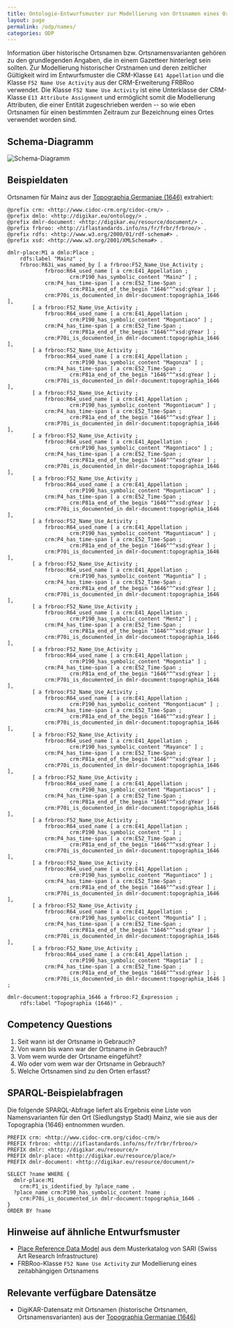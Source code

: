 ```yaml
---
title: Ontologie-Entwurfsmuster zur Modellierung von Ortsnamen eines Ortes
layout: page
permalink: /odp/names/
categories: ODP
---
```


Information über historische Ortsnamen bzw. Ortsnamensvarianten gehören zu den grundlegenden Angaben, die in einem Gazetteer hinterlegt sein sollten. Zur Modellierung historischer Orstnamen und deren zeitlicher Gültigkeit wird im Entwurfsmuster die CRM-Klasse `E41 Appellation` und die Klasse `F52 Name Use Activity` aus der CRM-Erweiterung FRBRoo verwendet. Die Klasse `F52 Name Use Activity` ist eine Unterklasse der CRM-Klasse `E13 Attribute Assignment` und ermöglicht somit die Modellierung Attributen, die einer Entität zugeschrieben werden -- so wie eben Ortsnamen für einen bestimmten Zeitraum zur Bezeichnung eines Ortes verwendet worden sind.

## Schema-Diagramm

![Schema-Diagramm](/DigiKAR-Ontology-Design/img/dmlo-place-name.svg)


## Beispieldaten

Ortsnamen für Mainz aus der [Topographia Germaniae (1646)](https://de.wikisource.org/wiki/Topographia_Colonia_et_al.) extrahiert:

```turtle
@prefix crm: <http://www.cidoc-crm.org/cidoc-crm/> .
@prefix dmlo: <http://digikar.eu/ontology/> .
@prefix dmlr-document: <http://digikar.eu/resource/document/> .
@prefix frbroo: <http://iflastandards.info/ns/fr/frbr/frbroo/> .
@prefix rdfs: <http://www.w3.org/2000/01/rdf-schema#> .
@prefix xsd: <http://www.w3.org/2001/XMLSchema#> .

dmlr-place:M1 a dmlo:Place ;
    rdfs:label "Mainz" ;
    frbroo:R63i_was_named_by [ a frbroo:F52_Name_Use_Activity ;
            frbroo:R64_used_name [ a crm:E41_Appellation ;
                    crm:P190_has_symbolic_content "Mainz" ] ;
            crm:P4_has_time-span [ a crm:E52_Time-Span ;
                    crm:P81a_end_of_the_begin "1646"^^xsd:gYear ] ;
            crm:P70i_is_documented_in dmlr-document:topographia_1646 ],
        [ a frbroo:F52_Name_Use_Activity ;
            frbroo:R64_used_name [ a crm:E41_Appellation ;
                    crm:P190_has_symbolic_content "Moguntiaco" ] ;
            crm:P4_has_time-span [ a crm:E52_Time-Span ;
                    crm:P81a_end_of_the_begin "1646"^^xsd:gYear ] ;
            crm:P70i_is_documented_in dmlr-document:topographia_1646 ],            
        [ a frbroo:F52_Name_Use_Activity ;
            frbroo:R64_used_name [ a crm:E41_Appellation ;
                    crm:P190_has_symbolic_content "Magonza" ] ;
            crm:P4_has_time-span [ a crm:E52_Time-Span ;
                    crm:P81a_end_of_the_begin "1646"^^xsd:gYear ] ;
            crm:P70i_is_documented_in dmlr-document:topographia_1646 ],
        [ a frbroo:F52_Name_Use_Activity ;
            frbroo:R64_used_name [ a crm:E41_Appellation ;
                    crm:P190_has_symbolic_content "Mogontiacum" ] ;
            crm:P4_has_time-span [ a crm:E52_Time-Span ;
                    crm:P81a_end_of_the_begin "1646"^^xsd:gYear ] ;
            crm:P70i_is_documented_in dmlr-document:topographia_1646 ],
        [ a frbroo:F52_Name_Use_Activity ;
            frbroo:R64_used_name [ a crm:E41_Appellation ;
                    crm:P190_has_symbolic_content "Magontiaco" ] ;
            crm:P4_has_time-span [ a crm:E52_Time-Span ;
                    crm:P81a_end_of_the_begin "1646"^^xsd:gYear ] ;
            crm:P70i_is_documented_in dmlr-document:topographia_1646 ],
        [ a frbroo:F52_Name_Use_Activity ;
            frbroo:R64_used_name [ a crm:E41_Appellation ;
                    crm:P190_has_symbolic_content "Moguntiacum" ] ;
            crm:P4_has_time-span [ a crm:E52_Time-Span ;
                    crm:P81a_end_of_the_begin "1646"^^xsd:gYear ] ;
            crm:P70i_is_documented_in dmlr-document:topographia_1646 ],
        [ a frbroo:F52_Name_Use_Activity ;
            frbroo:R64_used_name [ a crm:E41_Appellation ;
                    crm:P190_has_symbolic_content "Maguntiacum" ] ;
            crm:P4_has_time-span [ a crm:E52_Time-Span ;
                    crm:P81a_end_of_the_begin "1646"^^xsd:gYear ] ;
            crm:P70i_is_documented_in dmlr-document:topographia_1646 ],
        [ a frbroo:F52_Name_Use_Activity ;
            frbroo:R64_used_name [ a crm:E41_Appellation ;
                    crm:P190_has_symbolic_content "Maguntia" ] ;
            crm:P4_has_time-span [ a crm:E52_Time-Span ;
                    crm:P81a_end_of_the_begin "1646"^^xsd:gYear ] ;
            crm:P70i_is_documented_in dmlr-document:topographia_1646 ],
        [ a frbroo:F52_Name_Use_Activity ;
            frbroo:R64_used_name [ a crm:E41_Appellation ;
                    crm:P190_has_symbolic_content "Mentz" ] ;
            crm:P4_has_time-span [ a crm:E52_Time-Span ;
                    crm:P81a_end_of_the_begin "1646"^^xsd:gYear ] ;
            crm:P70i_is_documented_in dmlr-document:topographia_1646 ],
        [ a frbroo:F52_Name_Use_Activity ;
            frbroo:R64_used_name [ a crm:E41_Appellation ;
                    crm:P190_has_symbolic_content "Mogontia" ] ;
            crm:P4_has_time-span [ a crm:E52_Time-Span ;
                    crm:P81a_end_of_the_begin "1646"^^xsd:gYear ] ;
            crm:P70i_is_documented_in dmlr-document:topographia_1646 ],
        [ a frbroo:F52_Name_Use_Activity ;
            frbroo:R64_used_name [ a crm:E41_Appellation ;
                    crm:P190_has_symbolic_content "Mongontiacum" ] ;
            crm:P4_has_time-span [ a crm:E52_Time-Span ;
                    crm:P81a_end_of_the_begin "1646"^^xsd:gYear ] ;
            crm:P70i_is_documented_in dmlr-document:topographia_1646 ],
        [ a frbroo:F52_Name_Use_Activity ;
            frbroo:R64_used_name [ a crm:E41_Appellation ;
                    crm:P190_has_symbolic_content "Mayance" ] ;
            crm:P4_has_time-span [ a crm:E52_Time-Span ;
                    crm:P81a_end_of_the_begin "1646"^^xsd:gYear ] ;
            crm:P70i_is_documented_in dmlr-document:topographia_1646 ],
        [ a frbroo:F52_Name_Use_Activity ;
            frbroo:R64_used_name [ a crm:E41_Appellation ;
                    crm:P190_has_symbolic_content "Maguntiacus" ] ;
            crm:P4_has_time-span [ a crm:E52_Time-Span ;
                    crm:P81a_end_of_the_begin "1646"^^xsd:gYear ] ;
            crm:P70i_is_documented_in dmlr-document:topographia_1646 ],
        [ a frbroo:F52_Name_Use_Activity ;
            frbroo:R64_used_name [ a crm:E41_Appellation ;
                    crm:P190_has_symbolic_content "" ] ;
            crm:P4_has_time-span [ a crm:E52_Time-Span ;
                    crm:P81a_end_of_the_begin "1646"^^xsd:gYear ] ;
            crm:P70i_is_documented_in dmlr-document:topographia_1646 ],
        [ a frbroo:F52_Name_Use_Activity ;
            frbroo:R64_used_name [ a crm:E41_Appellation ;
                    crm:P190_has_symbolic_content "Maguntiaco" ] ;
            crm:P4_has_time-span [ a crm:E52_Time-Span ;
                    crm:P81a_end_of_the_begin "1646"^^xsd:gYear ] ;
            crm:P70i_is_documented_in dmlr-document:topographia_1646 ],
        [ a frbroo:F52_Name_Use_Activity ;
            frbroo:R64_used_name [ a crm:E41_Appellation ;
                    crm:P190_has_symbolic_content "Moguntia" ] ;
            crm:P4_has_time-span [ a crm:E52_Time-Span ;
                    crm:P81a_end_of_the_begin "1646"^^xsd:gYear ] ;
            crm:P70i_is_documented_in dmlr-document:topographia_1646 ],
        [ a frbroo:F52_Name_Use_Activity ;
            frbroo:R64_used_name [ a crm:E41_Appellation ;
                    crm:P190_has_symbolic_content "Magotia" ] ;
            crm:P4_has_time-span [ a crm:E52_Time-Span ;
                    crm:P81a_end_of_the_begin "1646"^^xsd:gYear ] ;
            crm:P70i_is_documented_in dmlr-document:topographia_1646 ] ;
            
dmlr-document:topographia_1646 a frbroo:F2_Expression ;
    rdfs:label "Topographia (1646)" .
```


## Competency Questions

1. Seit wann ist der Ortsname in Gebrauch?
2. Von wann bis wann war der Ortsname in Gebrauch?
3. Vom wem wurde der Ortsname eingeführt?
4. Wo oder vom wem war der Ortsname in Gebrauch?
5. Welche Ortsnamen sind zu den Orten erfasst?


## SPARQL-Beispielabfragen

Die folgende SPARQL-Abfrage liefert als Ergebnis eine Liste von Namensvarianten für den Ort (Siedlungstyp Stadt) Mainz, wie sie aus der Topographia (1646) entnommen wurden.

```sparql
PREFIX crm: <http://www.cidoc-crm.org/cidoc-crm/>
PREFIX frbroo: <http://iflastandards.info/ns/fr/frbr/frbroo/>
PREFIX dmlr: <http://digikar.eu/resource/>
PREFIX dmlr-place: <http://digikar.eu/resource/place/>
PREFIX dmlr-document: <http://digikar.eu/resource/document/>

SELECT ?name WHERE {
  dmlr-place:M1 
    crm:P1_is_identified_by ?place_name .
  ?place_name crm:P190_has_symbolic_content ?name ;
    crm:P70i_is_documented_in dmlr-document:topographia_1646 .
}
ORDER BY ?name
```

## Hinweise auf ähnliche Entwurfsmuster

- [Place Reference Data Model](https://docs.swissartresearch.net/et/place/#names-and-classifications) aus dem Musterkatalog von SARI (Swiss Art Research Infrastructure)
- FRBRoo-Klasse `F52 Name Use Activity` zur Modellierung eines zeitabhängigen Ortsnamens


## Relevante verfügbare Datensätze

- DigiKAR-Datensatz mit Ortsnamen (historische Ortsnamen, Ortsnamensvarianten) aus der [Topographia Germaniae (1646)](https://de.wikisource.org/wiki/Topographia_Colonia_et_al.)

